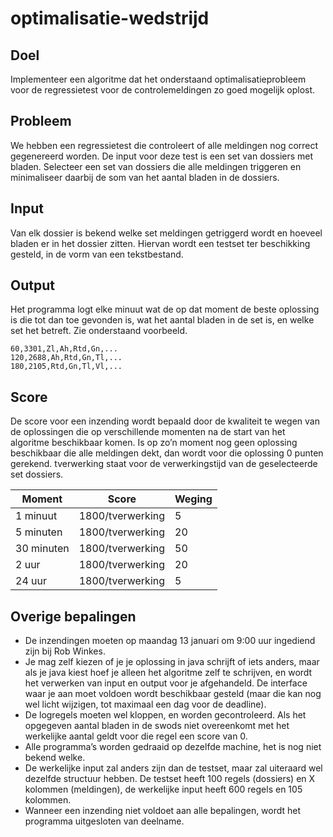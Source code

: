 optimalisatie-wedstrijd
=======================

Doel
----
Implementeer een algoritme dat het onderstaand optimalisatieprobleem voor de regressietest voor de controlemeldingen zo goed mogelijk oplost.

Probleem
--------
We hebben een regressietest die controleert of alle meldingen nog correct gegenereerd worden. De input voor deze test is een set van dossiers met bladen. Selecteer een set van dossiers die alle meldingen triggeren en minimaliseer daarbij de som van het aantal bladen in de dossiers.

Input
-----
Van elk dossier is bekend welke set meldingen getriggerd wordt en hoeveel bladen er in het dossier zitten. Hiervan wordt een testset ter beschikking gesteld, in de vorm van een tekstbestand.

Output
------
Het programma logt elke minuut wat de op dat moment de beste oplossing is die tot dan toe gevonden is, wat het aantal bladen in de set is, en welke set het betreft. Zie onderstaand voorbeeld.
```
60,3301,Zl,Ah,Rtd,Gn,...
120,2688,Ah,Rtd,Gn,Tl,...
180,2105,Rtd,Gn,Tl,Vl,...
```

Score
-----
De score voor een inzending wordt bepaald door de kwaliteit te wegen van de oplossingen die op verschillende momenten na de start van het algoritme beschikbaar komen. Is op zo’n moment nog geen oplossing beschikbaar die alle meldingen dekt, dan wordt voor die oplossing 0 punten gerekend. tverwerking staat voor de verwerkingstijd van de geselecteerde set dossiers.

|Moment|    Score|	Weging|
|------|---------|--------|
|1 minuut|	1800/tverwerking|	5|
|5 minuten|	1800/tverwerking|	20|
|30 minuten|	1800/tverwerking|	50|
|2 uur|	1800/tverwerking|	20|
|24 uur|	1800/tverwerking|	5|

Overige bepalingen
------------------
*	De inzendingen moeten op maandag 13 januari om 9:00 uur ingediend zijn bij Rob Winkes.
*	Je mag zelf kiezen of je je oplossing in java schrijft of iets anders, maar als je java kiest hoef je alleen het algoritme zelf te schrijven, en wordt het verwerken van input en output voor je afgehandeld. De interface waar je aan moet voldoen wordt beschikbaar gesteld (maar die kan nog wel licht wijzigen, tot maximaal een dag voor de deadline).
*	De logregels moeten wel kloppen, en worden gecontroleerd. Als het opgegeven aantal bladen in de swods niet overeenkomt met het werkelijke aantal geldt voor die regel een score van 0.
*	Alle programma’s worden gedraaid op dezelfde machine, het is nog niet bekend welke.
*	De werkelijke input zal anders zijn dan de testset, maar zal uiteraard wel dezelfde structuur hebben.  De testset heeft 100 regels (dossiers) en X kolommen (meldingen), de werkelijke input heeft 600 regels en 105 kolommen.
*	Wanneer een inzending niet voldoet aan alle bepalingen, wordt het programma uitgesloten van deelname.

